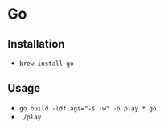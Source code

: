 # Go

## Installation

* `brew install go`

## Usage

* `go build -ldflags="-s -w" -o play *.go`
* `./play`
